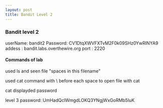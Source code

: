 ```yaml
---
layout: post
title: Bandit Level 2
---
```

<h3>Bandit level 2</h3>
userName: bandit2
Password: CV1DtqXWVFXTvM2F0k09SHz0YwRINYA9
addess  : bandit.labs.overthewire.org
port    : 2220
<h4>Commands of lab</h4>
<p>used ls and seen file "spaces in this filename"</p>
<p>used cat command with \ before each space to open file with cat</p>
<p>cat displayded password</p>
<p></p>
<p>level 3 password: UmHadQclWmgdLOKQ3YNgjWxGoRMb5luK</p>
